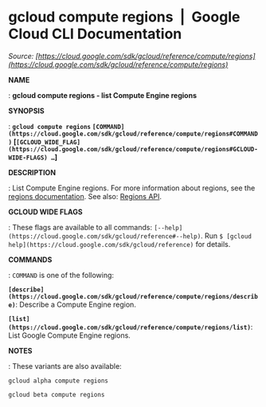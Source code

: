 # gcloud compute regions  |  Google Cloud CLI Documentation

*Source: [https://cloud.google.com/sdk/gcloud/reference/compute/regions](https://cloud.google.com/sdk/gcloud/reference/compute/regions)*

**NAME**

: **gcloud compute regions - list Compute Engine regions**

**SYNOPSIS**

: **`gcloud compute regions` `[COMMAND](https://cloud.google.com/sdk/gcloud/reference/compute/regions#COMMAND)` [`[GCLOUD_WIDE_FLAG](https://cloud.google.com/sdk/gcloud/reference/compute/regions#GCLOUD-WIDE-FLAGS) …`]**

**DESCRIPTION**

: List Compute Engine regions.
For more information about regions, see the [regions
documentation](https://cloud.google.com/compute/docs/regions-zones/).
See also: [Regions
API](https://cloud.google.com/compute/docs/reference/rest/v1/regions).

**GCLOUD WIDE FLAGS**

: These flags are available to all commands: `[--help](https://cloud.google.com/sdk/gcloud/reference#--help)`.
Run `$ [gcloud help](https://cloud.google.com/sdk/gcloud/reference)` for details.

**COMMANDS**

: ``COMMAND`` is one of the following:

**`[describe](https://cloud.google.com/sdk/gcloud/reference/compute/regions/describe)`**:
Describe a Compute Engine region.

**`[list](https://cloud.google.com/sdk/gcloud/reference/compute/regions/list)`**:
List Google Compute Engine regions.

**NOTES**

: These variants are also available:

```
gcloud alpha compute regions
```

```
gcloud beta compute regions
```